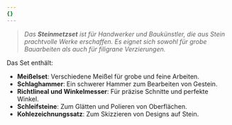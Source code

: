 ```yaml
---
{}
---
```

>*Das **Steinmetzset** ist für Handwerker und Baukünstler, die aus Stein prachtvolle Werke erschaffen. Es eignet sich sowohl für grobe Bauarbeiten als auch für filigrane Verzierungen.*  
  
Das Set enthält:  
  
- **Meißelset**: Verschiedene Meißel für grobe und feine Arbeiten.  
- **Schlaghammer**: Ein schwerer Hammer zum Bearbeiten von Gestein.  
- **Richtlineal und Winkelmesser**: Für präzise Schnitte und perfekte Winkel.  
- **Schleifsteine**: Zum Glätten und Polieren von Oberflächen.  
- **Kohlezeichnungssatz**: Zum Skizzieren von Designs auf Stein.